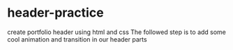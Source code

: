 # header-practice
create portfolio header using html and css
The followed step is to add some cool animation and transition in our header parts
